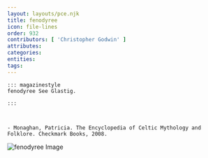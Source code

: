```yaml
---
layout: layouts/pce.njk
title: fenodyree
icon: file-lines
order: 932
contributors: [ 'Christopher Godwin' ]
attributes:
categories:
entities:
tags:
---
```

``` tab [group1:Info]
::: magazinestyle
fenodyree See Glastig.

:::
```
``` tab [group1:Attributes]
```
``` tab [group1:Entities]
```
``` tab [group1:Sources]
- Monaghan, Patricia. The Encyclopedia of Celtic Mythology and Folklore. Checkmark Books, 2008.
```
![fenodyree Image]([None])
